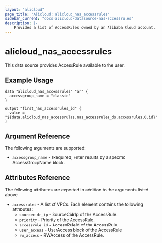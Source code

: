 ```yaml
---
layout: "alicloud"
page_title: "Alicloud: alicloud_nas_accessrules"
sidebar_current: "docs-alicloud-datasource-nas-accessrules"
description: |-
    Provides a list of AccessRules owned by an Alibaba Cloud account.
---
```


# alicloud\_nas_accessrules

This data source provides AccessRule available to the user.

## Example Usage

```
data "alicloud_nas_accessrules" "ar" {
  accessgroup_name = "classic"
}

output "first_nas_accessrules_id" {
  value = "${data.alicloud_nas_accessrules.nas_accessrules_ds.accessrules.0.id}"
}
```

## Argument Reference

The following arguments are supported:

* `accessgroup_name` - (Required) Filter results by a specific AccessGroupName block. 

## Attributes Reference

The following attributes are exported in addition to the arguments listed above:

* `accessrules` - A list of VPCs. Each element contains the following attributes:
  * `sourcecidr_ip`    - SourceCidrIp of the AccessRule.
  * `priority`         - Priority of the AccessRule.
  * `accessrule_id`    - AccessRuleId of the AccessRule.
  * `user_access`      - UserAccess block of the AccessRule
  * `rw_access`        - RWAccess of the AccessRule.
